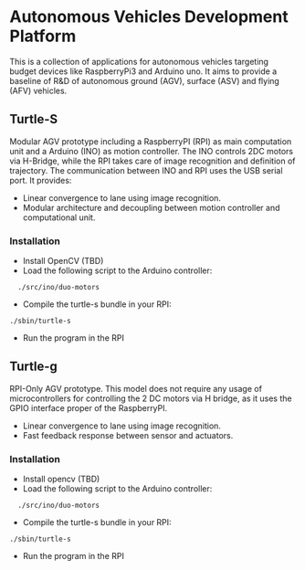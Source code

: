 # Autonomous Vehicles Development Platform
This is a collection of applications for autonomous vehicles targeting budget devices like RaspberryPi3 and Arduino uno. It aims to provide a baseline of R&D of autonomous ground (AGV), surface (ASV) and flying (AFV) vehicles.

## Turtle-S
Modular AGV prototype including a RaspberryPI (RPI) as main computation unit and a Arduino (INO) as motion controller. The INO controls 2DC motors via H-Bridge, while the RPI takes care of image recognition and definition of trajectory. The communication between INO and RPI uses the USB serial port. It provides:
* Linear convergence to lane using image recognition.
* Modular architecture and decoupling between motion controller and computational unit.

### Installation
* Install OpenCV (TBD)
* Load the following script to the Arduino controller:
```
  ./src/ino/duo-motors
```
* Compile the turtle-s bundle in your RPI:
```
./sbin/turtle-s
```
* Run the program in the RPI


## Turtle-g
RPI-Only AGV prototype. This model does not require any usage of microcontrollers for controlling the 2 DC motors via H bridge, as it uses the GPIO interface proper of the RaspberryPI.
* Linear convergence to lane using image recognition.
* Fast feedback response between sensor and actuators.

### Installation
* Install opencv (TBD)
* Load the following script to the Arduino controller:
```
  ./src/ino/duo-motors
```
* Compile the turtle-s bundle in your RPI:
```
./sbin/turtle-s
```
* Run the program in the RPI

